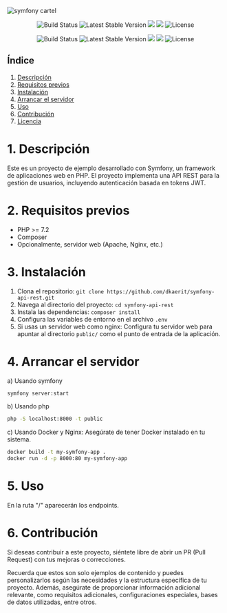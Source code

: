 ![symfony cartel](https://github.com/dkaerit/symfony-api-rest/assets/24440929/0e28af89-cdce-4c92-acf9-bccca14ac3f6)

<p align="center">
    <img src="https://travis-ci.org/symfony/symfony.svg" alt="Build Status">
    <img src="https://img.shields.io/packagist/v/symfony/symfony" alt="Latest Stable Version">
    <img src="https://img.shields.io/github/commit-activity/y/dkaerit/your-repo?color=blueviolet">
    <img src="https://img.shields.io/github/downloads/dkaerit/your-repo/total?color=blueviolet">
    <img src="https://img.shields.io/badge/license-MIT-blueviolet" alt="License">
</p>


<p align="center">
    <img src="https://travis-ci.org/symfony/symfony.svg" alt="Build Status">
    <img src="https://img.shields.io/packagist/v/symfony/symfony" alt="Latest Stable Version">
    <img src="https://img.shields.io/github/commit-activity/y/dkaerit/symfony-api-rest?color=blueviolet">
    <img src="https://img.shields.io/github/downloads/dkaerit/symfony-api-rest/total?color=blueviolet">
    <img src="https://img.shields.io/badge/license-MIT-blueviolet" alt="License">
</p>

## Índice

1. [Descripción](#descripción)
2. [Requisitos previos](#requisitos-previos)
3. [Instalación](#instalación)
4. [Arrancar el servidor](#arrancar-el-servidor)
5. [Uso](#uso)
6. [Contribución](#contribución)
7. [Licencia](#licencia)

# 1. Descripción

Este es un proyecto de ejemplo desarrollado con Symfony, un framework de aplicaciones web en PHP. El proyecto implementa una API REST para la gestión de usuarios, incluyendo autenticación basada en tokens JWT.

# 2. Requisitos previos

- PHP >= 7.2
- Composer
- Opcionalmente, servidor web (Apache, Nginx, etc.)

# 3. Instalación

1. Clona el repositorio: `git clone https://github.com/dkaerit/symfony-api-rest.git`
2. Navega al directorio del proyecto: `cd symfony-api-rest`
3. Instala las dependencias: `composer install`
4. Configura las variables de entorno en el archivo `.env`
5. Si usas un servidor web como nginx: Configura tu servidor web para apuntar al directorio `public/` como el punto de entrada de la aplicación.

# 4. Arrancar el servidor

a) Usando symfony
```bash
symfony server:start
```

b) Usando php
```bash
php -S localhost:8000 -t public
```

c) Usando Docker y Nginx:
Asegúrate de tener Docker instalado en tu sistema.

```bash
docker build -t my-symfony-app .
docker run -d -p 8000:80 my-symfony-app
```

# 5. Uso
En la ruta "/" aparecerán los endpoints.

# 6. Contribución
Si deseas contribuir a este proyecto, siéntete libre de abrir un PR (Pull Request) con tus mejoras o correcciones.

Recuerda que estos son solo ejemplos de contenido y puedes personalizarlos según las necesidades y la estructura específica de tu proyecto. Además, asegúrate de proporcionar información adicional relevante, como requisitos adicionales, configuraciones especiales, bases de datos utilizadas, entre otros.
